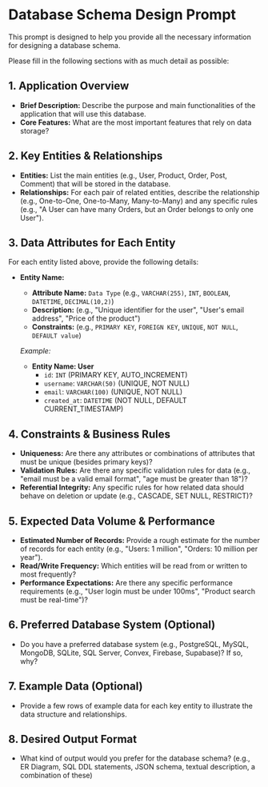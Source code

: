 # Database Schema Design Prompt

This prompt is designed to help you provide all the necessary information for designing a database schema.

Please fill in the following sections with as much detail as possible:

## 1. Application Overview

*   **Brief Description:** Describe the purpose and main functionalities of the application that will use this database.
*   **Core Features:** What are the most important features that rely on data storage?

## 2. Key Entities & Relationships

*   **Entities:** List the main entities (e.g., User, Product, Order, Post, Comment) that will be stored in the database.
*   **Relationships:** For each pair of related entities, describe the relationship (e.g., One-to-One, One-to-Many, Many-to-Many) and any specific rules (e.g., "A User can have many Orders, but an Order belongs to only one User").

## 3. Data Attributes for Each Entity

For each entity listed above, provide the following details:

*   **Entity Name:**
    *   **Attribute Name:** `Data Type` (e.g., `VARCHAR(255)`, `INT`, `BOOLEAN`, `DATETIME`, `DECIMAL(10,2)`)
    *   **Description:** (e.g., "Unique identifier for the user", "User's email address", "Price of the product")
    *   **Constraints:** (e.g., `PRIMARY KEY`, `FOREIGN KEY`, `UNIQUE`, `NOT NULL`, `DEFAULT value`)

    *Example:*
    *   **Entity Name: User**
        *   `id`: `INT` (PRIMARY KEY, AUTO_INCREMENT)
        *   `username`: `VARCHAR(50)` (UNIQUE, NOT NULL)
        *   `email`: `VARCHAR(100)` (UNIQUE, NOT NULL)
        *   `created_at`: `DATETIME` (NOT NULL, DEFAULT CURRENT_TIMESTAMP)

## 4. Constraints & Business Rules

*   **Uniqueness:** Are there any attributes or combinations of attributes that must be unique (besides primary keys)?
*   **Validation Rules:** Are there any specific validation rules for data (e.g., "email must be a valid email format", "age must be greater than 18")?
*   **Referential Integrity:** Any specific rules for how related data should behave on deletion or update (e.g., CASCADE, SET NULL, RESTRICT)?

## 5. Expected Data Volume & Performance

*   **Estimated Number of Records:** Provide a rough estimate for the number of records for each entity (e.g., "Users: 1 million", "Orders: 10 million per year").
*   **Read/Write Frequency:** Which entities will be read from or written to most frequently?
*   **Performance Expectations:** Are there any specific performance requirements (e.g., "User login must be under 100ms", "Product search must be real-time")?

## 6. Preferred Database System (Optional)

*   Do you have a preferred database system (e.g., PostgreSQL, MySQL, MongoDB, SQLite, SQL Server, Convex, Firebase, Supabase)? If so, why?

## 7. Example Data (Optional)

*   Provide a few rows of example data for each key entity to illustrate the data structure and relationships.

## 8. Desired Output Format

*   What kind of output would you prefer for the database schema? (e.g., ER Diagram, SQL DDL statements, JSON schema, textual description, a combination of these)